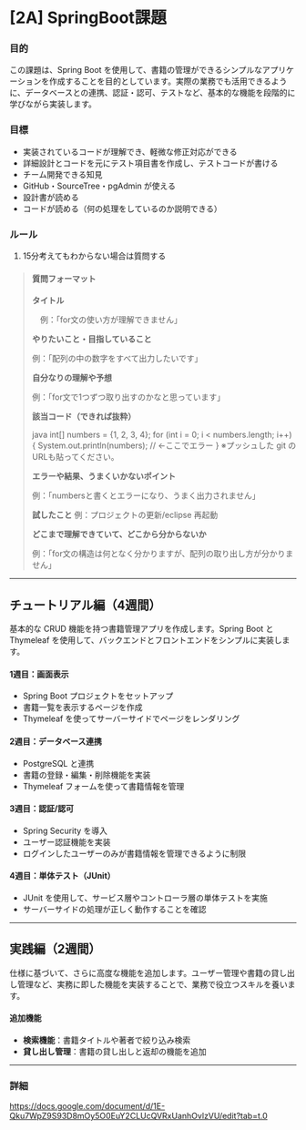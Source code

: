 # [2A] SpringBoot課題

### 目的  
この課題は、Spring Boot を使用して、書籍の管理ができるシンプルなアプリケーションを作成することを目的としています。実際の業務でも活用できるように、データベースとの連携、認証・認可、テストなど、基本的な機能を段階的に学びながら実装します。

### 目標

- 実装されているコードが理解でき、軽微な修正対応ができる  
- 詳細設計とコードを元にテスト項目書を作成し、テストコードが書ける  
- チーム開発できる知見  
- GitHub・SourceTree・pgAdmin が使える  
- 設計書が読める  
- コードが読める（何の処理をしているのか説明できる）

### ルール

1. 15分考えてもわからない場合は質問する

> #### 質問フォーマット
>
>**タイトル**
> 
> 　例：「for文の使い方が理解できません」
>
> 
> **やりたいこと・目指していること**
> 
>  例：「配列の中の数字をすべて出力したいです」
>
>
> **自分なりの理解や予想**
> 
> 例：「for文で1つずつ取り出すのかなと思っています」
>
>
> **該当コード（できれば抜粋）**
>
> java int[] numbers = {1, 2, 3, 4}; for (int i = 0; i < numbers.length; i++) { System.out.println(numbers); // ←ここでエラー }
> ※プッシュした git のURLも貼ってください。
>
>
> **エラーや結果、うまくいかないポイント**
>
> 例：「numbersと書くとエラーになり、うまく出力されません」
>
>
> **試したこと**
> 例：プロジェクトの更新/eclipse 再起動
>
>
> **どこまで理解できていて、どこから分からないか**
>
>  例：「for文の構造は何となく分かりますが、配列の取り出し方が分かりません」

---

## チュートリアル編（4週間）

基本的な CRUD 機能を持つ書籍管理アプリを作成します。Spring Boot と Thymeleaf を使用して、バックエンドとフロントエンドをシンプルに実装します。

#### 1週目：画面表示  
- Spring Boot プロジェクトをセットアップ  
- 書籍一覧を表示するページを作成  
- Thymeleaf を使ってサーバーサイドでページをレンダリング

#### 2週目：データベース連携  
- PostgreSQL と連携  
- 書籍の登録・編集・削除機能を実装  
- Thymeleaf フォームを使って書籍情報を管理

#### 3週目：認証/認可  
- Spring Security を導入  
- ユーザー認証機能を実装  
- ログインしたユーザーのみが書籍情報を管理できるように制限

#### 4週目：単体テスト（JUnit）  
- JUnit を使用して、サービス層やコントローラ層の単体テストを実施  
- サーバーサイドの処理が正しく動作することを確認

---

## 実践編（2週間）

仕様に基づいて、さらに高度な機能を追加します。ユーザー管理や書籍の貸し出し管理など、実務に即した機能を実装することで、業務で役立つスキルを養います。

#### 追加機能

- **検索機能**：書籍タイトルや著者で絞り込み検索  
- **貸し出し管理**：書籍の貸し出しと返却の機能を追加

---

### 詳細
https://docs.google.com/document/d/1E-Qku7WpZ9S93D8mOy5O0EuY2CLUcQVRxUanhOvlzVU/edit?tab=t.0
